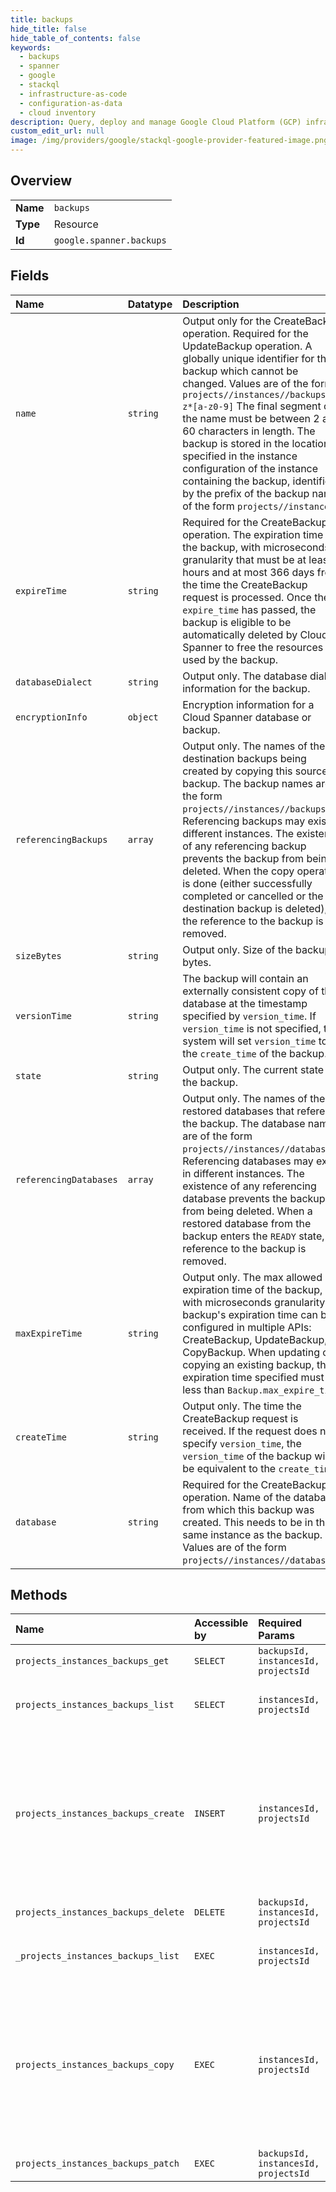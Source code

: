 ```yaml
---
title: backups
hide_title: false
hide_table_of_contents: false
keywords:
  - backups
  - spanner
  - google    
  - stackql
  - infrastructure-as-code
  - configuration-as-data
  - cloud inventory
description: Query, deploy and manage Google Cloud Platform (GCP) infrastructure and resources using SQL
custom_edit_url: null
image: /img/providers/google/stackql-google-provider-featured-image.png
---
```

  
    

## Overview
<table><tbody>
<tr><td><b>Name</b></td><td><code>backups</code></td></tr>
<tr><td><b>Type</b></td><td>Resource</td></tr>
<tr><td><b>Id</b></td><td><code>google.spanner.backups</code></td></tr>
</tbody></table>

## Fields
| Name | Datatype | Description |
|:-----|:---------|:------------|
| `name` | `string` | Output only for the CreateBackup operation. Required for the UpdateBackup operation. A globally unique identifier for the backup which cannot be changed. Values are of the form `projects//instances//backups/a-z*[a-z0-9]` The final segment of the name must be between 2 and 60 characters in length. The backup is stored in the location(s) specified in the instance configuration of the instance containing the backup, identified by the prefix of the backup name of the form `projects//instances/`. |
| `expireTime` | `string` | Required for the CreateBackup operation. The expiration time of the backup, with microseconds granularity that must be at least 6 hours and at most 366 days from the time the CreateBackup request is processed. Once the `expire_time` has passed, the backup is eligible to be automatically deleted by Cloud Spanner to free the resources used by the backup. |
| `databaseDialect` | `string` | Output only. The database dialect information for the backup. |
| `encryptionInfo` | `object` | Encryption information for a Cloud Spanner database or backup. |
| `referencingBackups` | `array` | Output only. The names of the destination backups being created by copying this source backup. The backup names are of the form `projects//instances//backups/`. Referencing backups may exist in different instances. The existence of any referencing backup prevents the backup from being deleted. When the copy operation is done (either successfully completed or cancelled or the destination backup is deleted), the reference to the backup is removed. |
| `sizeBytes` | `string` | Output only. Size of the backup in bytes. |
| `versionTime` | `string` | The backup will contain an externally consistent copy of the database at the timestamp specified by `version_time`. If `version_time` is not specified, the system will set `version_time` to the `create_time` of the backup. |
| `state` | `string` | Output only. The current state of the backup. |
| `referencingDatabases` | `array` | Output only. The names of the restored databases that reference the backup. The database names are of the form `projects//instances//databases/`. Referencing databases may exist in different instances. The existence of any referencing database prevents the backup from being deleted. When a restored database from the backup enters the `READY` state, the reference to the backup is removed. |
| `maxExpireTime` | `string` | Output only. The max allowed expiration time of the backup, with microseconds granularity. A backup's expiration time can be configured in multiple APIs: CreateBackup, UpdateBackup, CopyBackup. When updating or copying an existing backup, the expiration time specified must be less than `Backup.max_expire_time`. |
| `createTime` | `string` | Output only. The time the CreateBackup request is received. If the request does not specify `version_time`, the `version_time` of the backup will be equivalent to the `create_time`. |
| `database` | `string` | Required for the CreateBackup operation. Name of the database from which this backup was created. This needs to be in the same instance as the backup. Values are of the form `projects//instances//databases/`. |
## Methods
| Name | Accessible by | Required Params | Description |
|:-----|:--------------|:----------------|:------------|
| `projects_instances_backups_get` | `SELECT` | `backupsId, instancesId, projectsId` | Gets metadata on a pending or completed Backup. |
| `projects_instances_backups_list` | `SELECT` | `instancesId, projectsId` | Lists completed and pending backups. Backups returned are ordered by `create_time` in descending order, starting from the most recent `create_time`. |
| `projects_instances_backups_create` | `INSERT` | `instancesId, projectsId` | Starts creating a new Cloud Spanner Backup. The returned backup long-running operation will have a name of the format `projects//instances//backups//operations/` and can be used to track creation of the backup. The metadata field type is CreateBackupMetadata. The response field type is Backup, if successful. Cancelling the returned operation will stop the creation and delete the backup. There can be only one pending backup creation per database. Backup creation of different databases can run concurrently. |
| `projects_instances_backups_delete` | `DELETE` | `backupsId, instancesId, projectsId` | Deletes a pending or completed Backup. |
| `_projects_instances_backups_list` | `EXEC` | `instancesId, projectsId` | Lists completed and pending backups. Backups returned are ordered by `create_time` in descending order, starting from the most recent `create_time`. |
| `projects_instances_backups_copy` | `EXEC` | `instancesId, projectsId` | Starts copying a Cloud Spanner Backup. The returned backup long-running operation will have a name of the format `projects//instances//backups//operations/` and can be used to track copying of the backup. The operation is associated with the destination backup. The metadata field type is CopyBackupMetadata. The response field type is Backup, if successful. Cancelling the returned operation will stop the copying and delete the destination backup. Concurrent CopyBackup requests can run on the same source backup. |
| `projects_instances_backups_patch` | `EXEC` | `backupsId, instancesId, projectsId` | Updates a pending or completed Backup. |
